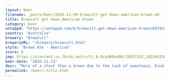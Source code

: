 ```yaml
---
layout: beer
filename: _posts/beer/2016-11-09-brewcult-get-down-american-brown.md
title: Brewcult get down American brown
category: beer
untappd: "https://untappd.com/b/brewcult-get-down-american-brown/667422"
country: "Australia"
brewery: "BrewCult"
breweryURL: "/brewery/brewcult.html"
style: "Brown Ale - American"
score: 6
img: https://scontent.xx.fbcdn.net/v/t1.0-0/p480x480/15037333_10154633846433745_6730955490670727997_n.jpg?oh=4c239ebb9ba501d5560f2e35af4f1757&oe=5AE2124C
beer-date: "2016-11-13"
desc: "More of a stout than a brown due to the lack of sweetness. Kind of disappointing"
permalink: /beer/:title.html
---
```

